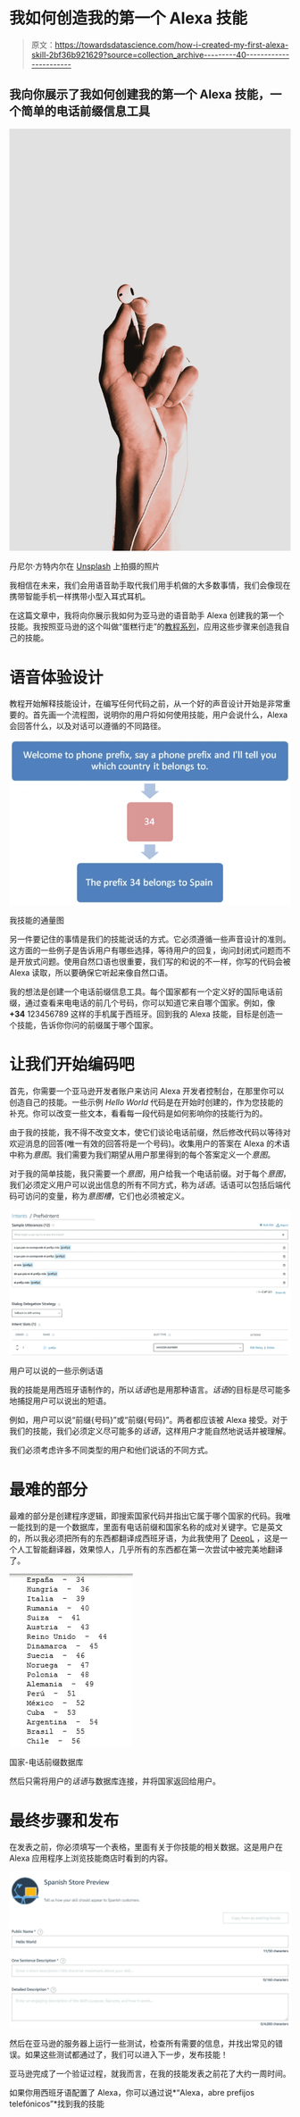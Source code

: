 # 我如何创造我的第一个 Alexa 技能

> 原文：<https://towardsdatascience.com/how-i-created-my-first-alexa-skill-2bf36b921629?source=collection_archive---------40----------------------->

## 我向你展示了我如何创建我的第一个 Alexa 技能，一个简单的电话前缀信息工具

![](img/c62aa7a1667a09c64dcb584c52d25f73.png)

丹尼尔·方特内尔在 [Unsplash](https://unsplash.com/s/photos/earphones?utm_source=unsplash&utm_medium=referral&utm_content=creditCopyText) 上拍摄的照片

我相信在未来，我们会用语音助手取代我们用手机做的大多数事情，我们会像现在携带智能手机一样携带小型入耳式耳机。

在这篇文章中，我将向你展示我如何为亚马逊的语音助手 Alexa 创建我的第一个技能。我按照亚马逊的这个叫做“蛋糕行走”的[教程系列](https://developer.amazon.com/en-US/alexa/alexa-skills-kit/resources/training-resources/cake-walk)，应用这些步骤来创造我自己的技能。

# 语音体验设计

教程开始解释技能设计，在编写任何代码之前，从一个好的声音设计开始是非常重要的。首先画一个流程图，说明你的用户将如何使用技能，用户会说什么，Alexa 会回答什么，以及对话可以遵循的不同路径。

![](img/4c7910a734327136d254ca5f31c6e8ce.png)

我技能的通量图

另一件要记住的事情是我们的技能说话的方式。它必须遵循一些声音设计的准则。这方面的一些例子是告诉用户有哪些选择，等待用户的回复，询问封闭式问题而不是开放式问题。使用自然口语也很重要，我们写的和说的不一样，你写的代码会被 Alexa 读取，所以要确保它听起来像自然口语。

我的想法是创建一个电话前缀信息工具。每个国家都有一个定义好的国际电话前缀，通过查看来电电话的前几个号码，你可以知道它来自哪个国家。例如，像 **+34** 123456789 这样的手机属于西班牙。回到我的 Alexa 技能，目标是创造一个技能，告诉你你问的前缀属于哪个国家。

# 让我们开始编码吧

首先，你需要一个亚马逊开发者账户来访问 Alexa 开发者控制台，在那里你可以创造自己的技能。一些示例 *Hello World* 代码是在开始时创建的，作为您技能的补充。你可以改变一些文本，看看每一段代码是如何影响你的技能行为的。

由于我的技能，我不得不改变文本，使它们谈论电话前缀，然后修改代码以等待对欢迎消息的回答(唯一有效的回答将是一个号码)。收集用户的答案在 Alexa 的术语中称为*意图*。我们需要为我们期望从用户那里得到的每个答案定义一个*意图*。

对于我的简单技能，我只需要一个*意图*，用户给我一个电话前缀。对于每个*意图*，我们必须定义用户可以说出信息的所有不同方式，称为*话语*。话语可以包括后端代码可访问的变量，称为*意图槽*，它们也必须被定义。

![](img/233ab5bf5bf463e511acc5d08cac31af.png)

用户可以说的一些示例话语

我的技能是用西班牙语制作的，所以*话语*也是用那种语言。*话语*的目标是尽可能多地捕捉用户可以说出的短语。

例如，用户可以说“前缀{号码}”或“前缀{号码}”。两者都应该被 Alexa 接受。对于我们的技能，我们必须定义尽可能多的*话语*，这样用户才能自然地说话并被理解。

我们必须考虑许多不同类型的用户和他们说话的不同方式。

# 最难的部分

最难的部分是创建程序逻辑，即搜索国家代码并指出它属于哪个国家的代码。我唯一能找到的是一个数据库，里面有电话前缀和国家名称的成对关键字。它是英文的，所以我必须把所有的东西都翻译成西班牙语，为此我使用了 [DeepL](https://www.deepl.com/translator) ，这是一个人工智能翻译器，效果惊人，几乎所有的东西都在第一次尝试中被完美地翻译了。

![](img/0826511566c80358a3403bef0b5be759.png)

国家-电话前缀数据库

然后只需将用户的*话语*与数据库连接，并将国家返回给用户。

# 最终步骤和发布

在发表之前，你必须填写一个表格，里面有关于你技能的相关数据。这是用户在 Alexa 应用程序上浏览技能商店时看到的内容。

![](img/1643253543f648bc0da88918e10a5201.png)

然后在亚马逊的服务器上运行一些测试，检查所有需要的信息，并找出常见的错误。如果这些测试都通过了，我们可以进入下一步，发布技能！

亚马逊完成了一个验证过程，就我而言，在我的技能发表之前花了大约一周时间。

如果你用西班牙语配置了 Alexa，你可以通过说*“Alexa，abre prefijos telefónicos”*找到我的技能